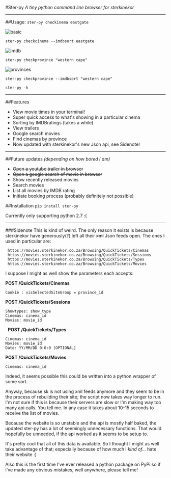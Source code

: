 #Ster-py
*A tiny python command line browser for sterkinekor*

---

##Usage:
  `ster-py checkinema eastgate`

  ![basic](https://i.imgur.com/8df8C2f.png)

  `ster-py checkcinema --imdbsort eastgate`

  ![imdb](https://i.imgur.com/x9zj6IS.png)

   `ster-py checkprovince "western cape"`

   ![provinces](https://i.imgur.com/iOI6ppi.png)

   `ster-py checkprovince --imdbsort "western cape"`

   `ster-py -h`

---

##Features
* View movie times in your terminal!
* Super quick access to what's showing in a particular cinema
* Sorting by IMDBratings (takes a while)
* View trailers
* Google search movies
* Find cinemas by province
* Now updated with sterkinekor's new Json api, see Sidenote!

---

##Future updates
_(depending on how bored I am)_
* ~~Open a youtube trailer in browser~~
* ~~Open a google search of movie in browser~~
* Show recently released movies
* Search movies
* List all movies by IMDB rating
* Initiate booking process (probably definitely not possible)

##Installation
`pip install ster-py`

Currently only supporting python 2.7 :(

---
###Sidenote
This is kind of weird. The only reason it exists is because sterkinekor have generously(?) left all their ~~xml~~ Json feeds open. The ones I used in particular are:

     https://movies.sterkinekor.co.za/Browsing/QuickTickets/Cinemas
     https://movies.sterkinekor.co.za/Browsing/QuickTickets/Sessions
     https://movies.sterkinekor.co.za/Browsing/QuickTickets/Types
     https://movies.sterkinekor.co.za/Browsing/QuickTickets/Movies

I suppose I might as well show the parameters each accepts:

   **POST /QuickTickets/Cinemas**
   
    Cookie : visSelectedSiteGroup = province_id

   **POST /QuickTickets/Sessions**

    Showtypes: show_type
    Cinemas: cinema_id
    Movies: movie_id

   **POST /QuickTickets/Types**
   
    Cinemas: cinema_id  
    Movies: movie_id  
    Date: YY/MM/DD 0:0:0 [OPTIONAL]

   **POST /QuickTickets/Movies**
   
    Cinemas: cinema_id

Indeed, it seems possible this could be written into a python wrapper of some sort.

Anyway, because sk is not using xml feeds anymore and they seem to be in the process of rebuilding their site; the script now takes way longer to run. I'm not sure if this is because their servers are slow or I'm making way too many api calls. You tell me. In any case it takes about 10-15 seconds to receive the list of movies.

Because the website is so unstable and the api is mostly half baked, the updated ster-py has a lot of seemingly unnecessary functions. That would hopefully be unneeded, if the api worked as it seems to be setup to.  

It's pretty cool that all of this data is available. So I thought I might as well take advantage of that; especially because of how much I *kind of...* hate their website :)

Also this is the first time I've ever released a python package on PyPi so if i've made any obvious mistakes, well anywhere, please tell me!

